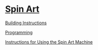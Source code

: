 # [Spin Art](http://nxtprograms.com/spin_art)

[Building Instructions](http://nxtprograms.com/spin_art/steps.html)

[Programming](http://nxtprograms.com/spin_art/steps.html#Program)

[Instructions for Using the Spin Art Machine](http://nxtprograms.com/spin_art/using.html)
